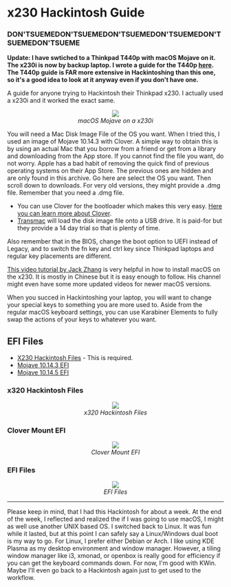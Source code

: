 # x230 Hackintosh Guide

### DON'TSUEMEDON'TSUEMEDON'TSUEMEDON'TSUEMEDON'TSUEMEDON'TSUEME

**Update: I have swtiched to a Thinkpad T440p with macOS Mojave on it. The x230i is now by backup laptop. I wrote a guide for the T440p [here](https://github.com/NawalJAhmed/T440p-Hackintosh). The T440p guide is FAR more extensive in Hackintoshing than this one, so it's a good idea to look at it anyway even if you don't have one.**

A guide for anyone trying to Hackintosh their Thinkpad x230. I actually used a x230i and it worked the exact same.

<p align="center">
  <img src="https://user-images.githubusercontent.com/11577850/64479428-0c603d00-d185-11e9-8c3e-6c30f41f5ffe.png">
  <br>
  <em> macOS Mojave on a x230i </em>
</p>

You will need a Mac Disk Image File of the OS you want. When I tried this, I used an image of Mojave 10.14.3 with Clover. A simple way to obtain this is by using an actual Mac that you borrow from a friend or get from a library and downloading from the App store. If you cannot find the file you want, do not worry. Apple has a bad habit of removing the quick find of previous operating systems on their App Store. The previous ones are hidden and are only found in this archive. Go here are select the OS you want. Then scroll down to downloads. For very old versions, they might provide a .dmg file. Remember that you need a .dmg file.

- You can use Clover for the bootloader which makes this very easy. [Here you can learn more about Clover](https://wiki.archlinux.org/index.php/Clover).
- [Transmac](https://www.acutesystems.com/scrtm.htm) will load the disk image file onto a USB drive. It is paid-for but they provide a 14 day trial so that is plenty of time.

Also remember that in the BIOS, change the boot option to UEFI instead of Legacy, and to switch the fn key and ctrl key since Thinkpad laptops and regular key placements are different.

[This video tutorial by Jack Zhang](https://www.youtube.com/watch?v=ajdAlnwZhkk) is very helpful in how to install macOS on the x230. It is mostly in Chinese but it is easy enough to follow. His channel might even have some more updated videos for newer macOS versions.

When you succed in Hackintoshing your laptop, you will want to change your special keys to something you are more used to. Aside from the regular macOS keyboard settings, you can use Karabiner Elements to fully swap the actions of your keys to whatever you want.

## EFI Files

- [X230 Hackintosh Files](http://www.mediafire.com/file/59zlwzmy2u1ag8r/X230_Mojave_Hackintosh_Files.7z/file) - This is required.
- [Mojave 10.14.3 EFI](http://www.mediafire.com/file/m6zx6wzjsu62ydj/X230_Mojave_10.14.3_EFI.7z/file)
- [Mojave 10.14.5 EFI](http://www.mediafire.com/file/ycg3f3sit02hrvy/X230_Mojave_10.14.5_EFI.7z/file)

### x320 Hackintosh Files

<p align="center">
  <img src="https://user-images.githubusercontent.com/11577850/64479495-fd2dbf00-d185-11e9-9354-cdb15159746f.png">
  <br>
  <em> x320 Hackintosh Files </em>
</p>

### Clover Mount EFI

<p align="center">
  <img src="https://user-images.githubusercontent.com/11577850/64479497-0323a000-d186-11e9-9101-d5eec79dad98.png">
  <br>
  <em> Clover Mount EFI </em>
</p>

### EFI Files

<p align="center">
  <img src="https://user-images.githubusercontent.com/11577850/64479500-07e85400-d186-11e9-8c86-b73890e93680.png">
  <br>
  <em> EFI Files </em>
</p>

---

Please keep in mind, that I had this Hackintosh for about a week. At the end of the week, I reflected and realized the if I was going to use macOS, I might as well use another UNIX based OS. I switched back to Linux. It was fun while it lasted, but at this point I can safely say a Linux/Windows dual boot is my way to go. For Linux, I prefer either Debian or Arch. I like using KDE Plasma as my desktop environment and window manager. However, a tiling window manager like i3, xmonad, or openbox is really good for efficiency if you can get the keyboard commands down. For now, I'm good with KWin. Maybe I'll even go back to a Hackintosh again just to get used to the workflow.

